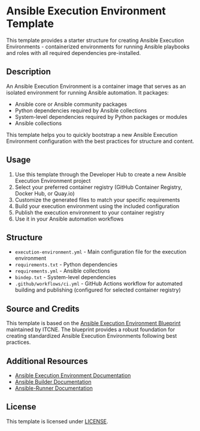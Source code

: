 # Ansible Execution Environment Template

This template provides a starter structure for creating Ansible Execution Environments - containerized environments for running Ansible playbooks and roles with all required dependencies pre-installed.

## Description

An Ansible Execution Environment is a container image that serves as an isolated environment for running Ansible automation. It packages:

- Ansible core or Ansible community packages
- Python dependencies required by Ansible collections
- System-level dependencies required by Python packages or modules
- Ansible collections

This template helps you to quickly bootstrap a new Ansible Execution Environment configuration with the best practices for structure and content.

## Usage

1. Use this template through the Developer Hub to create a new Ansible Execution Environment project
2. Select your preferred container registry (GitHub Container Registry, Docker Hub, or Quay.io)
3. Customize the generated files to match your specific requirements
4. Build your execution environment using the included configuration
5. Publish the execution environment to your container registry
6. Use it in your Ansible automation workflows

## Structure

- `execution-environment.yml` - Main configuration file for the execution environment
- `requirements.txt` - Python dependencies
- `requirements.yml` - Ansible collections
- `bindep.txt` - System-level dependencies
- `.github/workflows/ci.yml` - GitHub Actions workflow for automated building and publishing (configured for selected container registry)

## Source and Credits

This template is based on the [Ansible Execution Environment Blueprint](https://github.com/itcne/ansible-ee-blueprint) maintained by ITCNE. The blueprint provides a robust foundation for creating standardized Ansible Execution Environments following best practices.

## Additional Resources

- [Ansible Execution Environment Documentation](https://ansible.readthedocs.io/projects/builder/en/latest/)
- [Ansible Builder Documentation](https://ansible.readthedocs.io/projects/builder/en/latest/)
- [Ansible-Runner Documentation](https://ansible-runner.readthedocs.io/en/latest/execution_environments.html)

## License

This template is licensed under [LICENSE](../LICENSE).

